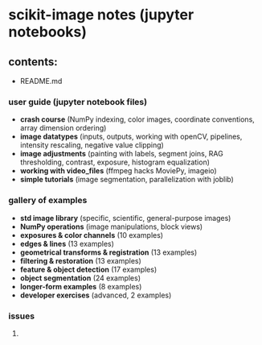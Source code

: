 # scikit-image notes (jupyter notebooks)

## contents:
- README.md

### user guide (jupyter notebook files)
- __crash course__ (NumPy indexing, color images, coordinate conventions, array dimension ordering)
- __image datatypes__ (inputs, outputs, working with openCV, pipelines, intensity rescaling, negative value clipping)
- __image adjustments__ (painting with labels, segment joins, RAG thresholding, contrast, exposure, histogram equalization)
- __working with video_files__ (ffmpeg hacks MoviePy, imageio)
- __simple tutorials__ (image segmentation, parallelization with joblib)
    
### gallery of examples
- __std image library__ (specific, scientific, general-purpose images)
- __NumPy operations__ (image manipulations, block views)
- __exposures & color channels__ (10 examples)
- __edges & lines__ (13 examples)
- __geometrical transforms & registration__ (13 examples)
- __filtering & restoration__ (13 examples)
- __feature & object detection__ (17 examples)
- __object segmentation__ (24 examples)
- __longer-form examples__ (8 examples)
- __developer exercises__ (advanced, 2 examples)

### issues
1) 